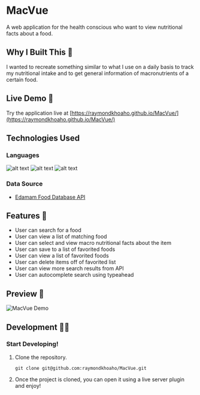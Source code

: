 # MacVue

A web application for the health conscious who want to view nutritional facts about a food.

## Why I Built This :thinking:

I wanted to recreate something similar to what I use on a daily basis to track my nutritional intake and to
get general information of macronutrients of a certain food.


## Live Demo :link:

Try the application live at [https://raymondkhoaho.github.io/MacVue/](https://raymondkhoaho.github.io/MacVue/)

## Technologies Used

### Languages

![alt text](https://img.shields.io/badge/HTML5-E34F26?style=for-the-badge&logo=html5&logoColor=white "HTML5")
![alt text](https://img.shields.io/badge/CSS3-1572B6?style=for-the-badge&logo=css3&logoColor=white "CSS3")
![alt text](https://img.shields.io/badge/JavaScript-323330?style=for-the-badge&logo=javascript&logoColor=F7DF1E "JavaScript")

### Data Source
* [Edamam Food Database API](https://developer.edamam.com/food-database-api-docs)


## Features :book:

* User can search for a food
* User can view a list of matching food
* User can select and view macro nutritional facts about the item
* User can save to a list of favorited foods
* User can view a list of favorited foods
* User can delete items off of favorited list
* User can view more search results from API
* User can autocomplete search using typeahead


## Preview :eyes:

![MacVue Demo](/MacVuePreview.gif)


## Development :technologist:
### Start Developing!

1. Clone the repository.

    ```shell
    git clone git@github.com:raymondkhoaho/MacVue.git

    ```

2. Once the project is cloned, you can open it using a live server plugin and enjoy!
